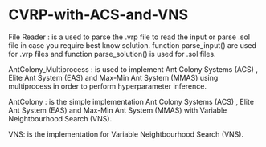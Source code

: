 # CVRP-with-ACS-and-VNS

File Reader : is a used to parse the .vrp file to read the input or parse .sol file in case you require best know solution. function parse_input() are used for .vrp files and  function parse_solution() is used for .sol files.

AntColony_Multiprocess : is used to implement Ant Colony Systems (ACS) , Elite Ant System (EAS) and Max-Min Ant System (MMAS) using multiprocess in order to perform hyperparameter inference.

AntColony : is the simple implementation Ant Colony Systems (ACS) , Elite Ant System (EAS) and Max-Min Ant System (MMAS) with Variable Neightbourhood Search (VNS).   

VNS: is the implementation for Variable Neightbourhood Search (VNS).
  
